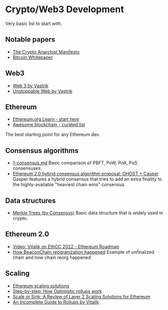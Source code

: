# Crypto/Web3 Development

Very basic list to start with. 

## Notable papers
* [The Crypto Anarchist Manifesto](https://www.activism.net/cypherpunk/crypto-anarchy.html)
* [Bitcoin Whitepaper](https://bitcoin.org/bitcoin.pdf)

## Web3
* [Web 3 by Vastrik](https://vas3k.ru/blog/web3/)
* [Unstoppable Web by Vastrik](https://vas3k.ru/blog/unstoppable_web/)

## Ethereum
* [Ethereum.org Learn - start here](https://ethereum.org/en/learn/) 
* [Awesome blockchain - curated list](https://github.com/yjjnls/awesome-blockchain)

The best starting point for any Ethereum dev.

## Consensus algorithms
* [1-consensus.md](1-basics/1-consensus.md) Basic comparison of PBFT, PoW, PoA, PoS consensuses. 
* [Ethereum 2.0 hybrid consensus algorithm proposal: GHOST + Casper](https://blog.ethereum.org/2020/02/12/validated-staking-on-eth2-2-two-ghosts-in-a-trench-coat) Gasper features a hybrid consensus that tries to add an extra finality to the highly-available "heaviest chain wins" consensus.


## Data structures
* [Merkle Trees (by Consensys)](https://media.consensys.net/ever-wonder-how-merkle-trees-work-c2f8b7100ed3) Basic data structure that is widely used in crypto.

## Ethereum 2.0
* [Video: Vitalik on EthCC 2022 - Ethereum Roadmap](https://www.youtube.com/watch?v=kGjFTzRTH3Q)
* [How BeaconChain reogranization happened](https://barnabe.substack.com/p/pos-ethereum-reorg) Example of unfinalized chain and how chain reorg happened.


## Scaling
* [Ethereum scaling solutions](https://defipulse.com/blog/a-beginners-guide-to-ethereum-scaling-solutions)
* [Step-by-step: How Optimistic rollups work](https://medium.com/plasma-group/ethereum-smart-contracts-in-l2-optimistic-rollup-2c1cef2ec537)
* [Scale or Sink: A Review of Layer 2 Scaling Solutions for Ethereum](https://parkyeung.medium.com/scale-or-sink-a-review-of-layer-2-scaling-solutions-for-ethereum-e7d015bcc3db)
* [An Incomplete Guide to Rollups by Vitalik](https://vitalik.ca/general/2021/01/05/rollup.html)

